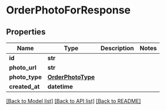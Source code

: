 # OrderPhotoForResponse

## Properties
Name | Type | Description | Notes
------------ | ------------- | ------------- | -------------
**id** | **str** |  | 
**photo_url** | **str** |  | 
**photo_type** | [**OrderPhotoType**](OrderPhotoType.md) |  | 
**created_at** | **datetime** |  | 

[[Back to Model list]](../README.md#documentation-for-models) [[Back to API list]](../README.md#documentation-for-api-endpoints) [[Back to README]](../README.md)

